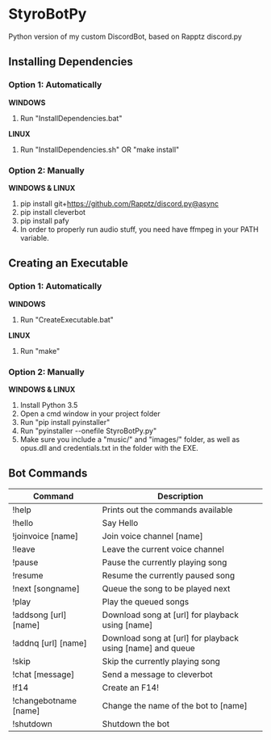 # StyroBotPy
Python version of my custom DiscordBot, based on Rapptz discord.py

## Installing Dependencies
### Option 1: Automatically 
**WINDOWS**

1. Run "InstallDependencies.bat"

**LINUX**

1. Run "InstallDependencies.sh" OR "make install"

### Option 2: Manually 
**WINDOWS & LINUX**

1. pip install git+https://github.com/Rapptz/discord.py@async
2. pip install cleverbot
3. pip install pafy
4. In order to properly run audio stuff, you need have ffmpeg in your PATH variable. 

## Creating an Executable
### Option 1: Automatically
**WINDOWS**

1. Run "CreateExecutable.bat"

**LINUX**

1. Run "make"

### Option 2: Manually
**WINDOWS & LINUX**

1. Install Python 3.5
2. Open a cmd window in your project folder
3. Run "pip install pyinstaller"
4. Run "pyinstaller --onefile StyroBotPy.py"
5. Make sure you include a "music/" and "images/" folder, as well as opus.dll and credentials.txt in the folder with the EXE.

## Bot Commands
Command | Description
--- | ---
!help | Prints out the commands available
!hello | Say Hello
!joinvoice [name] | Join voice channel [name]
!leave | Leave the current voice channel
!pause | Pause the currently playing song
!resume | Resume the currently paused song
!next [songname] | Queue the song to be played next
!play | Play the queued songs
!addsong [url] [name] | Download song at [url] for playback using [name]
!addnq [url] [name] | Download song at [url] for playback using [name] and queue
!skip | Skip the currently playing song
!chat [message] | Send a message to cleverbot
!f14 | Create an F14!
!changebotname [name] | Change the name of the bot to [name]
!shutdown | Shutdown the bot


